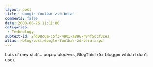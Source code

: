 ```yaml
---
layout: post
title: "Google Toolbar 2.0 beta"
comments: false
date: 2003-06-26 11:11:00
categories:
 - Technology
subtext-id: 2fd08c6a-c5f3-4901-a896-484f5dcf3cea
alias: /blog/post/Google-Toolbar-20-beta.aspx
---
```



Lots of new stuff... popup blockers, BlogThis! (for blogger which I don't use). 
